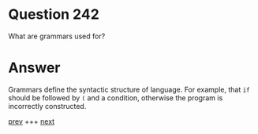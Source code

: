 
# Question 242



What are grammars used for?


# Answer



Grammars define the syntactic structure of language. For example, that `if`
should be followed by `(` and a condition, otherwise the program is incorrectly
constructed.


[prev](241.md) +++ [next](243.md)
